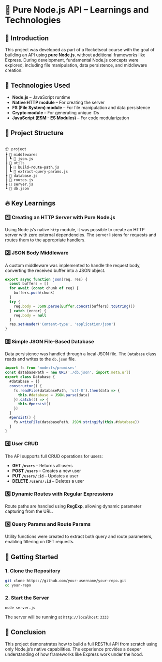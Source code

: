 # 🧠 Pure Node.js API – Learnings and Technologies

## 📌 Introduction
This project was developed as part of a Rocketseat course with the goal of building an API using **pure Node.js**, without additional frameworks like Express. During development, fundamental Node.js concepts were explored, including file manipulation, data persistence, and middleware creation.

## 🚀 Technologies Used
- **Node.js** – JavaScript runtime
- **Native HTTP module** – For creating the server
- **FS (File System) module** – For file manipulation and data persistence
- **Crypto module** – For generating unique IDs
- **JavaScript (ESM - ES Modules)** – For code modularization

## 📂 Project Structure

```

📦 project
┣ 📂 middlewares
┃ ┗ 📜 json.js
┣ 📂 utils
┃ ┣ 📜 build-route-path.js
┃ ┗ 📜 extract-query-params.js
┣ 📜 database.js
┣ 📜 routes.js
┣ 📜 server.js
┗ 📜 db.json

````

## 🔥 Key Learnings

### 1️⃣ Creating an HTTP Server with Pure Node.js
Using Node.js’s native `http` module, it was possible to create an HTTP server with zero external dependencies. The server listens for requests and routes them to the appropriate handlers.

### 2️⃣ JSON Body Middleware
A custom middleware was implemented to handle the request body, converting the received buffer into a JSON object.

```javascript
export async function json(req, res) {
  const buffers = []
  for await (const chunk of req) {
    buffers.push(chunk)
  }
  try {
    req.body = JSON.parse(Buffer.concat(buffers).toString())
  } catch (error) {
    req.body = null
  }
  res.setHeader('Content-type', 'application/json')
}
````

### 3️⃣ Simple JSON File-Based Database

Data persistence was handled through a local JSON file. The `Database` class reads and writes to the `db.json` file.

```javascript
import fs from 'node:fs/promises'
const databasePath = new URL('./db.json', import.meta.url)
export class Database {
  #database = {}
  constructor() {
    fs.readFile(databasePath, 'utf-8').then(data => {
      this.#database = JSON.parse(data)
    }).catch(() => {
      this.#persist()
    })
  }
  #persist() {
    fs.writeFile(databasePath, JSON.stringify(this.#database))
  }
}
```

### 4️⃣ User CRUD

The API supports full CRUD operations for users:

* **GET `/users`** – Returns all users
* **POST `/users`** – Creates a new user
* **PUT `/users/:id`** – Updates a user
* **DELETE `/users/:id`** – Deletes a user

### 5️⃣ Dynamic Routes with Regular Expressions

Route paths are handled using **RegExp**, allowing dynamic parameter capturing from the URL.

### 6️⃣ Query Params and Route Params

Utility functions were created to extract both query and route parameters, enabling filtering on GET requests.

## 🏁 Getting Started

### 1. Clone the Repository

```sh
git clone https://github.com/your-username/your-repo.git
cd your-repo
```

### 2. Start the Server

```sh
node server.js
```

The server will be running at `http://localhost:3333`

## 📜 Conclusion

This project demonstrates how to build a full RESTful API from scratch using only Node.js’s native capabilities. The experience provides a deeper understanding of how frameworks like Express work under the hood.
